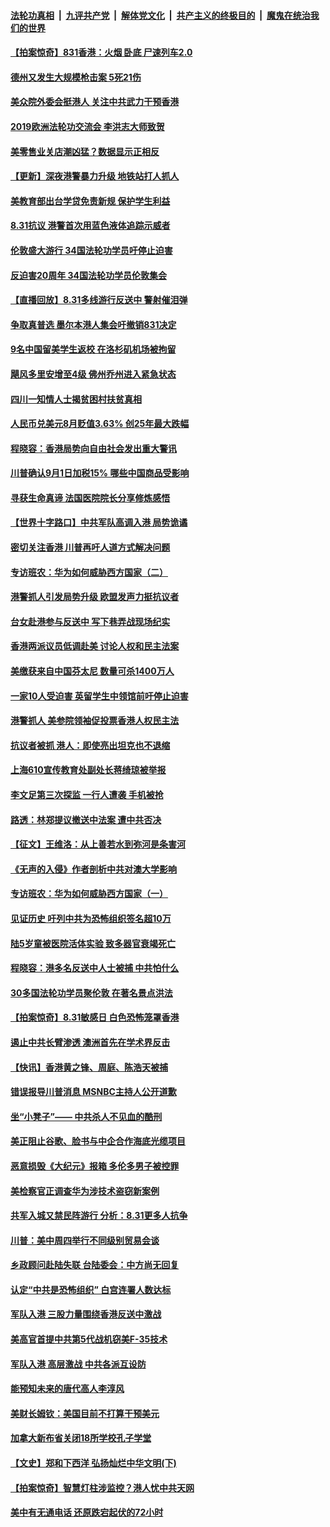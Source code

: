 ####  [法轮功真相](../../../../basic/blob/master/README.md?t=09010639) &nbsp;|&nbsp; [九评共产党](../../../../9ping.md/blob/master/README.md?t=09010639) &nbsp;|&nbsp; [解体党文化](../../../../jtdwh.md/blob/master/README.md?t=09010639)  &nbsp;|&nbsp; [共产主义的终极目的](../../../../gczydzjmd.md/blob/master/README.md?t=09010639) &nbsp;|&nbsp; [魔鬼在统治我们的世界](../../../../mgztzwmdsj.md/blob/master/README.md?t=09010639) 

#### [【拍案惊奇】831香港：火烟 卧底 尸速列车2.0](../pages/nf4514/n11491124.md?t=09010639) 

#### [德州又发生大规模枪击案 5死21伤](../pages/nf4514/n11491112.md?t=09010639) 

#### [美众院外委会挺港人 关注中共武力干预香港](../pages/nf4514/n11491048.md?t=09010639) 

#### [2019欧洲法轮功交流会 李洪志大师致贺](../pages/nf4514/n11490613.md?t=09010639) 

#### [美零售业关店潮凶猛？数据显示正相反](../pages/nf4514/n11490743.md?t=09010639) 

#### [【更新】深夜港警暴力升级 地铁站打人抓人](../pages/nf4514/n11489755.md?t=09010639) 

#### [美教育部出台学贷免责新规 保护学生利益](../pages/nf4514/n11490654.md?t=09010639) 

#### [8.31抗议 港警首次用蓝色液体追踪示威者](../pages/nf4514/n11490594.md?t=09010639) 

#### [伦敦盛大游行 34国法轮功学员吁停止迫害](../pages/nf4514/n11489263.md?t=09010639) 

#### [反迫害20周年 34国法轮功学员伦敦集会](../pages/nf4514/n11489082.md?t=09010639) 

#### [【直播回放】8.31多线游行反送中 警射催泪弹](../pages/nf4514/n11486408.md?t=09010639) 

#### [争取真普选 墨尔本港人集会吁撤销831决定](../pages/nf4514/n11490219.md?t=09010639) 

#### [9名中国留美学生返校 在洛杉矶机场被拘留](../pages/nf4514/n11490124.md?t=09010639) 

#### [飓风多里安增至4级 佛州乔州进入紧急状态](../pages/nf4514/n11489953.md?t=09010639) 

#### [四川一知情人士揭贫困村扶贫真相](../pages/nf4514/n11489930.md?t=09010639) 

#### [人民币兑美元8月贬值3.63% 创25年最大跌幅](../pages/nf4514/n11489364.md?t=09010639) 

#### [程晓容：香港局势向自由社会发出重大警讯](../pages/nf4514/n11489886.md?t=09010639) 

#### [川普确认9月1日加税15% 哪些中国商品受影响](../pages/nf4514/n11484656.md?t=09010639) 

#### [寻获生命真谛 法国医院院长分享修炼感悟](../pages/nf4514/n11488663.md?t=09010639) 

#### [【世界十字路口】中共军队高调入港 局势诡谲](../pages/nf4514/n11487059.md?t=09010639) 

#### [密切关注香港 川普再吁人道方式解决问题](../pages/nf4514/n11489415.md?t=09010639) 

#### [专访班农：华为如何威胁西方国家（二）](../pages/nf4514/n11489090.md?t=09010639) 

#### [港警抓人引发局势升级 欧盟发声力挺抗议者](../pages/nf4514/n11489121.md?t=09010639) 

#### [台女赴港参与反送中 写下巷弄战现场纪实](../pages/nf4514/n11487632.md?t=09010639) 

#### [香港两派议员低调赴美 讨论人权和民主法案](../pages/nf4514/n11488908.md?t=09010639) 

#### [美缴获来自中国芬太尼 数量可杀1400万人](../pages/nf4514/n11488988.md?t=09010639) 

#### [一家10人受迫害 英留学生中领馆前吁停止迫害](../pages/nf4514/n11488770.md?t=09010639) 

#### [港警抓人 美参院领袖促投票香港人权民主法](../pages/nf4514/n11488811.md?t=09010639) 

#### [抗议者被抓 港人：即使亮出坦克也不退缩](../pages/nf4514/n11488644.md?t=09010639) 

#### [上海610宣传教育处副处长蒋绮琼被举报](../pages/nf4514/n11486190.md?t=09010639) 

#### [李文足第三次探监 一行人遭袭 手机被抢](../pages/nf4514/n11488179.md?t=09010639) 

#### [路透：林郑提议撤送中法案 遭中共否决](../pages/nf4514/n11488167.md?t=09010639) 

#### [【征文】王维洛：从上善若水到弥河是条害河](../pages/nf4514/n11246284.md?t=09010639) 

#### [《无声的入侵》作者剖析中共对澳大学影响](../pages/nf4514/n11487160.md?t=09010639) 

#### [专访班农：华为如何威胁西方国家（一）](../pages/nf4514/n11482120.md?t=09010639) 

#### [见证历史 吁列中共为恐怖组织签名超10万](../pages/nf4514/n11487144.md?t=09010639) 

#### [陆5岁童被医院活体实验 致多器官衰竭死亡](../pages/nf4514/n11487587.md?t=09010639) 

#### [程晓容：港多名反送中人士被捕 中共怕什么](../pages/nf4514/n11487764.md?t=09010639) 

#### [30多国法轮功学员聚伦敦 在著名景点洪法](../pages/nf4514/n11487732.md?t=09010639) 

#### [【拍案惊奇】8.31敏感日 白色恐怖笼罩香港](../pages/nf4514/n11487153.md?t=09010639) 

#### [遏止中共长臂渗透 澳洲首先在学术界反击](../pages/nf4514/n11487058.md?t=09010639) 

#### [【快讯】香港黄之锋、周庭、陈浩天被捕](../pages/nf4514/n11486914.md?t=09010639) 

#### [错误报导川普消息 MSNBC主持人公开道歉](../pages/nf4514/n11486950.md?t=09010639) 

#### [坐“小凳子”—— 中共杀人不见血的酷刑](../pages/nf4514/n11486599.md?t=09010639) 

#### [美正阻止谷歌、脸书与中企合作海底光缆项目](../pages/nf4514/n11486613.md?t=09010639) 

#### [恶意损毁《大纪元》报箱 多伦多男子被控罪](../pages/nf4514/n11486610.md?t=09010639) 

#### [美检察官正调查华为涉技术盗窃新案例](../pages/nf4514/n11486447.md?t=09010639) 

#### [共军入城又禁民阵游行 分析：8.31更多人抗争](../pages/nf4514/n11486397.md?t=09010639) 

#### [川普：美中周四举行不同级别贸易会谈](../pages/nf4514/n11486192.md?t=09010639) 

#### [乡政顾问赴陆失联 台陆委会：中方尚无回复](../pages/nf4514/n11485583.md?t=09010639) 

#### [认定“中共是恐怖组织” 白宫连署人数达标](../pages/nf4514/n11485641.md?t=09010639) 

#### [军队入港 三股力量围绕香港反送中激战](../pages/nf4514/n11485866.md?t=09010639) 

#### [美高官首提中共第5代战机窃美F-35技术](../pages/nf4514/n11485603.md?t=09010639) 

#### [军队入港 高层激战 中共各派互设防](../pages/nf4514/n11485707.md?t=09010639) 

#### [能预知未来的唐代高人李淳风](../pages/nf4514/n4546752.md?t=09010639) 

#### [美财长姆钦：美国目前不打算干预美元](../pages/nf4514/n11485336.md?t=09010639) 

#### [加拿大新布省关闭18所学校孔子学堂](../pages/nf4514/n11484698.md?t=09010639) 

#### [【文史】郑和下西洋 弘扬灿烂中华文明(下)](../pages/nf4514/n7981734.md?t=09010639) 

#### [【拍案惊奇】智慧灯柱涉监控？港人忧中共天网](../pages/nf4514/n11484594.md?t=09010639) 

#### [美中有无通电话 还原跌宕起伏的72小时](../pages/nf4514/n11484304.md?t=09010639) 

